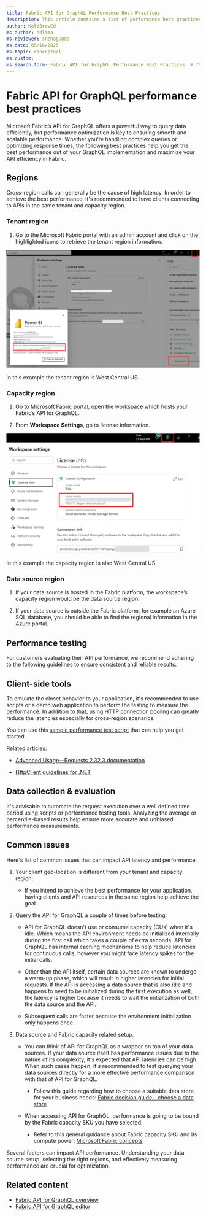 ```yaml
---
title: Fabric API for GraphQL Performance Best Practices
description: This article contains a list of performance best practices
author: KoldBrewEd 
ms.author: edlima
ms.reviewer: snehagunda
ms.date: 05/16/2025
ms.topic: conceptual
ms.custom:
ms.search.form: Fabric API for GraphQL Performance Best Practices  # This value shouldn't change. If so, contact engineering.
---
```


# Fabric API for GraphQL performance best practices

Microsoft Fabric’s API for GraphQL offers a powerful way to query data efficiently, but performance optimization is key to ensuring smooth and scalable performance. Whether you’re handling complex queries or optimizing response times, the following best practices help you get the best performance out of your GraphQL implementation and maximize your API efficiency in Fabric.

## Regions

Cross-region calls can generally be the cause of high latency. In order to achieve the best performance, it's recommended to have clients connecting to APIs in the same tenant and capacity region.

### Tenant region

1.  Go to the Microsoft Fabric portal with an admin account and click on the highlighted icons to retrieve the tenant region information.

[ ![Screenshot of Tenant region information in Fabric Portal](media/api-graphql-performance/api-graphql-region.png) ](media/api-graphql-performance/api-graphql-region.png#lightbox)

In this example the tenant region is West Central US.

### Capacity region

1. Go to Microsoft Fabric portal, open the workspace which hosts your Fabric’s API for GraphQL.

1. From **Workspace Settings**, go to license information.

[ ![Screenshot of Capacity region information in Fabric Portal](media/api-graphql-performance/api-graphql-license.png) ](media/api-graphql-performance/api-graphql-license.png#lightbox)

In this example the capacity region is also West Central US.

### Data source region

1. If your data source is hosted in the Fabric platform, the workspace’s capacity region would be the data source region.

1. If your data source is outside the Fabric platform, for example an Azure SQL database, you should be able to find the regional information in the Azure portal.

## Performance testing

For customers evaluating their API performance, we recommend adhering to the following guidelines to ensure consistent and reliable results.

## Client-side tools

To emulate the closet behavior to your application, it's recommended to use scripts or a demo web application to perform the testing to measure the performance. In addition to that, using HTTP connection pooling can greatly reduce the latencies especially for cross-region scenarios.

You can use this [sample performance test script](https://github.com/microsoft/fabric-samples/blob/main/docs-samples/data-engineering/GraphQL/benchmarking/graphql_performance_test_notebook.ipynb) that can help you get started.

Related articles:

* [Advanced Usage—Requests 2.32.3 documentation](https://docs.python-requests.org/en/latest/user/advanced/#session-objects)

* [HttpClient guidelines for .NET](/dotnet/fundamentals/networking/http/httpclient-guidelines#recommended-use)

## Data collection & evaluation

It's advisable to automate the request execution over a well defined time period using scripts or performance testing tools. Analyzing the average or percentile-based results help ensure more accurate and unbiased performance measurements.

## Common issues

Here's list of common issues that can impact API latency and performance.

1. Your client geo-location is different from your tenant and capacity region:
   * If you intend to achieve the best performance for your application, having clients and API resources in the same region help achieve the goal.

1. Query the API for GraphQL a couple of times before testing:

   * API for GraphQL doesn't use or consume capacity (CUs) when it's idle. Which means the API environment needs be initialized internally during the first call which takes a couple of extra seconds. API for GraphQL has internal caching mechanisms to help reduce latencies for continuous calls, however you might face latency spikes for the initial calls.

   * Other than the API itself, certain data sources are known to undergo a warm-up phase, which will result in higher latencies for initial requests.  If the API is accessing a data source that is also idle and happens to need to be initialized during the first execution as well, the latency is higher because it needs to wait the initialization of both the data source and the API.

   * Subsequent calls are faster because the environment initialization only happens once.

1. Data source and Fabric capacity related setup.

   * You can think of API for GraphQL as a wrapper on top of your data sources. If your data source itself has performance issues due to the nature of its complexity, it's expected that API latencies can be high. When such cases happen, it's recommended to test querying your data sources directly for a more effective performance comparison with that of API for GraphQL.

     * Follow this guide regarding how to choose a suitable data store for your business needs: [Fabric decision guide – choose a data store](../fundamentals/decision-guide-data-store.md#data-store-properties)

   * When accessing API for GraphQL, performance is going to be bound by the Fabric capacity SKU you have selected.

     * Refer to this general guidance about Fabric capacity SKU and its compute power: [Microsoft Fabric concepts](../enterprise/licenses.md#capacity)

Several factors can impact API performance. Understanding your data source setup, selecting the right regions, and effectively measuring performance are crucial for optimization. 

## Related content

* [Fabric API for GraphQL overview](get-started-api-graphql.md)
* [Fabric API for GraphQL editor](api-graphql-editor.md)
